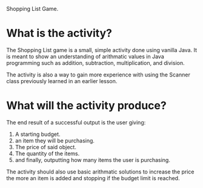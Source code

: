 Shopping List Game.

# What is the activity?

The Shopping List game is a small, simple activity done using vanilla Java. It is meant to show an understanding of arithmatic values in Java programming such as addition, subtraction, multiplication, and division. 

The activity is also a way to gain more experience with using the Scanner class previously learned in an earlier lesson. 

# What will the activity produce?

The end result of a successful output is the user giving:
1. A starting budget.
2. an item they will be purchasing.
3. The price of said object. 
4. The quantity of the items. 
5. and finally, outputting how many items the user is purchasing. 

The activity should also use basic arithmatic solutions to increase the price the more an item is added and stopping if the budget limit is reached.